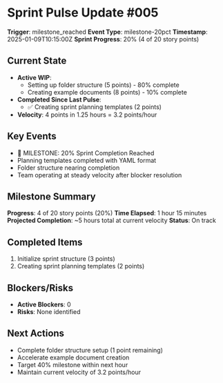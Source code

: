 # Sprint Pulse Update #005

**Trigger**: milestone_reached
**Event Type**: milestone-20pct
**Timestamp**: 2025-01-09T10:15:00Z
**Sprint Progress**: 20% (4 of 20 story points)

## Current State
- **Active WIP**: 
  - Setting up folder structure (5 points) - 80% complete
  - Creating example documents (8 points) - 10% complete
- **Completed Since Last Pulse**: 
  - ✅ Creating sprint planning templates (2 points)
- **Velocity**: 4 points in 1.25 hours = 3.2 points/hour

## Key Events
- 🎯 MILESTONE: 20% Sprint Completion Reached
- Planning templates completed with YAML format
- Folder structure nearing completion
- Team operating at steady velocity after blocker resolution

## Milestone Summary
**Progress**: 4 of 20 story points (20%)
**Time Elapsed**: 1 hour 15 minutes
**Projected Completion**: ~5 hours total at current velocity
**Status**: On track

## Completed Items
1. Initialize sprint structure (3 points)
2. Creating sprint planning templates (2 points)

## Blockers/Risks
- **Active Blockers**: 0
- **Risks**: None identified

## Next Actions
- Complete folder structure setup (1 point remaining)
- Accelerate example document creation
- Target 40% milestone within next hour
- Maintain current velocity of 3.2 points/hour